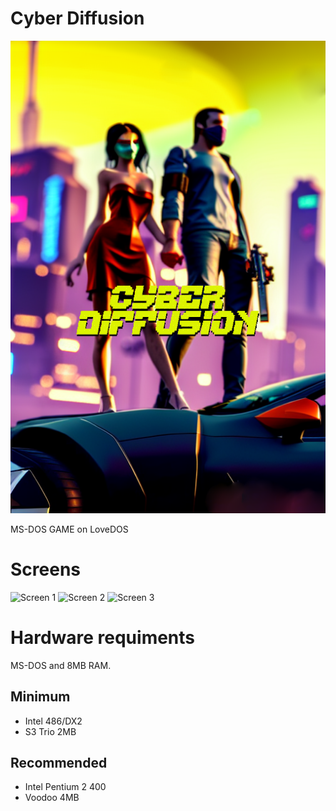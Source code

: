 # Cyber Diffusion
![Poster](cyber-diffusion-cover.png)

MS-DOS GAME on LoveDOS


# Screens
![Screen 1](screenshot_1.png)
![Screen 2](screenshot_2.png)
![Screen 3](screenshot_3.png)

# Hardware requiments

MS-DOS and 8MB RAM.

## Minimum
- Intel 486/DX2
- S3 Trio 2MB

## Recommended
- Intel Pentium 2 400
- Voodoo 4MB
